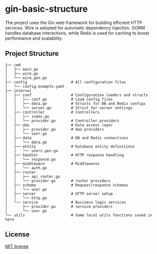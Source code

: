 # gin-basic-structure
The project uses the Gin web framework for building efficient HTTP services. Wire is adopted for automatic dependency injection. GORM handles database interactions, while Redis is used for caching to boost performance and scalability.

## Project Structure
```
├── cmd
│   ├── main.go
│   ├── wire.go
│   └── wire_gen.go
├── config                    # All configuration files
│   └── config.example.yaml
├── internal
│   ├── conf                  # Configuration loaders and structs
│   │   ├── conf.go           # Load config files
│   │   ├── data.go           # Structs for DB and Redis configs
│   │   └── server.go         # Struct for server settings
│   ├── controller            # Controllers
│   │   ├── index.go
│   │   └── provider.go       # Controller providers
│   ├── dao                   # Data access layer
│   │   ├── provider.go       # dao providers
│   │   └── user.go
│   ├── data                  # DB and Redis connections
│   │   └── data.go
│   ├── entity                # Database entity definitions
│   │   └── users.gen.go
│   ├── handler               # HTTP response handling
│   │   └── response.go
│   ├── middleware            # Middlewares
│   │   └── auth.go
│   ├── router
│   │   ├── api_router.go
│   │   └── provider.go       # router providers
│   ├── schema                # Request/response schemas
│   │   └── user.go
│   ├── server                # HTTP server setup
│   │   └── http.go
│   └── service               # Business logic services
│       ├── provider.go       # service providers
│       └── user.go
└── utils                     # Some local utils functions saved in here
```


## License

[MIT license](https://github.com/zhaoxlchn/gin-basic-structure/blob/main/LICENSE)